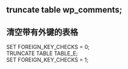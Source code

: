 ## truncate table wp_comments;

## 清空带有外键的表格

SET FOREIGN_KEY_CHECKS = 0;   
TRUNCATE TABLE TABLE_E;  
SET FOREIGN_KEY_CHECKS = 1;  